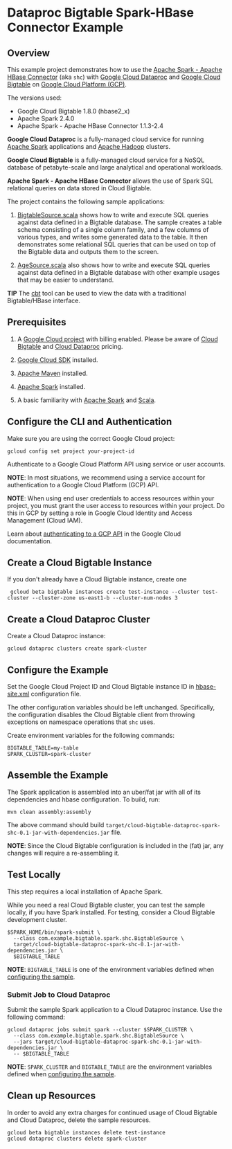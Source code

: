 # Dataproc Bigtable Spark-HBase Connector Example

## Overview

This example project demonstrates how to use the [Apache Spark - Apache HBase Connector](https://github.com/hortonworks-spark/shc) (aka `shc`)
with [Google Cloud Dataproc](https://cloud.google.com/dataproc/) and
[Google Cloud Bigtable](https://cloud.google.com/bigtable/) on [Google Cloud Platform (GCP)](https://cloud.google.com/).

The versions used:

* Google Cloud Bigtable 1.8.0 (hbase2_x)
* Apache Spark 2.4.0
* Apache Spark - Apache HBase Connector 1.1.3-2.4

**Google Cloud Dataproc** is a fully-managed cloud service for running [Apache Spark](https://spark.apache.org/) applications and [Apache Hadoop](https://hadoop.apache.org/) clusters.

**Google Cloud Bigtable** is a fully-managed cloud service for a NoSQL database of petabyte-scale and large analytical and operational workloads.

**Apache Spark - Apache HBase Connector** allows the use of Spark SQL relational queries on data stored in Cloud Bigtable.

The project contains the following sample applications:

1. [BigtableSource.scala](src/main/scala/com/example/bigtable/spark/shc/BigtableSource.scala) shows how to write and execute SQL queries against data defined in a Bigtable database.
The sample creates a table schema consisting of a single column family, and a few columns of various types, and writes some generated data to the table.
It then demonstrates some relational SQL queries that can be used on top of the Bigtable data and outputs them to the screen.

1. [AgeSource.scala](src/main/scala/com/example/bigtable/spark/shc/AgeSource.scala) also shows how to write and execute SQL queries against data defined in a Bigtable database with other example usages that may be easier to understand.

**TIP** The [cbt](https://cloud.google.com/bigtable/docs/go/cbt-overview) tool can
be used to view the data with a traditional Bigtable/HBase interface.

## Prerequisites

1. A [Google Cloud project](https://console.cloud.google.com/) with billing enabled.
Please be aware of [Cloud Bigtable](https://cloud.google.com/bigtable/pricing)
and [Cloud Dataproc](https://cloud.google.com/dataproc/docs/resources/pricing) pricing.

1. [Google Cloud SDK](https://cloud.google.com/sdk/) installed.

1. [Apache Maven](https://maven.apache.org/) installed.

1. [Apache Spark](https://spark.apache.org/) installed.

1. A basic familiarity with [Apache Spark](https://spark.apache.org/) and [Scala](https://www.scala-lang.org/).

## Configure the CLI and Authentication

Make sure you are using the correct Google Cloud project:

    gcloud config set project your-project-id

Authenticate to a Google Cloud Platform API using service or user accounts.

**NOTE**: In most situations, we recommend using a service account for authentication to a Google Cloud Platform (GCP) API.

**NOTE**: When using end user credentials to access resources within your project, you must grant the user access to resources within your project. Do this in GCP by setting a role in Google Cloud Identity and Access Management (Cloud IAM).

Learn about [authenticating to a GCP API](https://cloud.google.com/docs/authentication/) in the Google Cloud documentation.

## Create a Cloud Bigtable Instance

If you don't already have a Cloud Bigtable instance, create one

     gcloud beta bigtable instances create test-instance --cluster test-cluster --cluster-zone us-east1-b --cluster-num-nodes 3

## Create a Cloud Dataproc Cluster

Create a Cloud Dataproc instance:

    gcloud dataproc clusters create spark-cluster

## Configure the Example

Set the Google Cloud Project ID and Cloud Bigtable instance ID in [hbase-site.xml](src/main/resources/hbase-site.xml) configuration file.

The other configuration variables should be left unchanged. Specifically, the configuration
disables the Cloud Bigtable client from throwing exceptions on namespace operations that `shc` uses.

Create environment variables for the following commands:

    BIGTABLE_TABLE=my-table
    SPARK_CLUSTER=spark-cluster

## Assemble the Example

The Spark application is assembled into an uber/fat jar with all of its dependencies and hbase configuration. To build, run:

    mvn clean assembly:assembly

The above command should build `target/cloud-bigtable-dataproc-spark-shc-0.1-jar-with-dependencies.jar` file.

**NOTE**: Since the Cloud Bigtable configuration is included in the (fat) jar, any changes
 will require a re-assembling it.

## Test Locally

This step requires a local installation of Apache Spark.

While you need a real Cloud Bigtable cluster, you can test the sample locally,
if you have Spark installed. For testing, consider a Cloud Bigtable development
cluster.

    $SPARK_HOME/bin/spark-submit \
      --class com.example.bigtable.spark.shc.BigtableSource \
      target/cloud-bigtable-dataproc-spark-shc-0.1-jar-with-dependencies.jar \
      $BIGTABLE_TABLE

**NOTE**: `BIGTABLE_TABLE` is one of the environment variables defined when [configuring the sample](#configuring-the-sample).

### Submit Job to Cloud Dataproc

Submit the sample Spark application to a Cloud Dataproc instance. Use the following command:

    gcloud dataproc jobs submit spark --cluster $SPARK_CLUSTER \
      --class com.example.bigtable.spark.shc.BigtableSource \
      --jars target/cloud-bigtable-dataproc-spark-shc-0.1-jar-with-dependencies.jar \
      -- $BIGTABLE_TABLE

**NOTE**: `SPARK_CLUSTER` and `BIGTABLE_TABLE` are the environment variables defined when [configuring the sample](#configuring-the-sample).

## Clean up Resources

In order to avoid any extra charges for continued usage of Cloud Bigtable and Cloud Dataproc,
delete the sample resources.

    gcloud beta bigtable instances delete test-instance
    gcloud dataproc clusters delete spark-cluster
